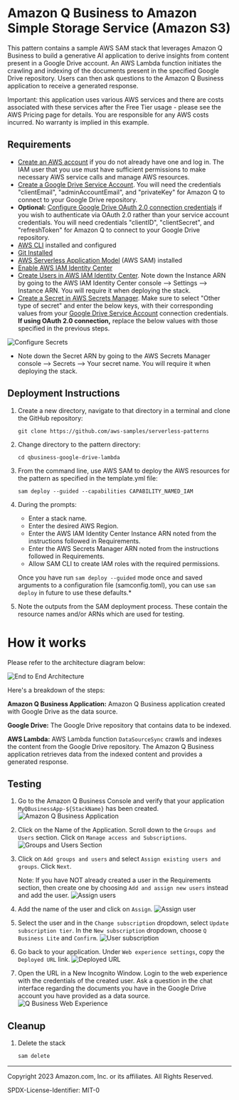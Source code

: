 # Amazon Q Business to Amazon Simple Storage Service (Amazon S3)

This pattern contains a sample AWS SAM stack that leverages Amazon Q Business to build a generative AI application to derive insights from content present in a Google Drive account. An AWS Lambda function initiates the crawling and indexing of the documents present in the specified Google Drive repository. Users can then ask questions to the Amazon Q Business application to receive a generated response. 

Important: this application uses various AWS services and there are costs associated with these services after the Free Tier usage - please see the AWS Pricing page for details. You are responsible for any AWS costs incurred. No warranty is implied in this example.

## Requirements
* [Create an AWS account](https://portal.aws.amazon.com/gp/aws/developer/registration/index.html) if you do not already have one and log in. The IAM user that you use must have sufficient permissions to make necessary AWS service calls and manage AWS resources.
* [Create a Google Drive Service Account](https://docs.aws.amazon.com/amazonq/latest/qbusiness-ug/google-prereqs.html). You will need the credentials "clientEmail", "adminAccountEmail", and "privateKey" for Amazon Q to connect to your Google Drive repository.
* **Optional:** [Configure Google Drive OAuth 2.0 connection credentials](https://developers.google.com/identity/protocols/oauth2) if you wish to authenticate via OAuth 2.0 rather than your service account credentials. You will need credentials "clientID", "clientSecret", and "refreshToken" for Amazon Q to connect to your Google Drive repository.
* [AWS CLI](https://docs.aws.amazon.com/cli/latest/userguide/install-cliv2.html) installed and configured
* [Git Installed](https://git-scm.com/book/en/v2/Getting-Started-Installing-Git)
* [AWS Serverless Application Model](https://docs.aws.amazon.com/serverless-application-model/latest/developerguide/serverless-sam-cli-install.html) (AWS SAM) installed
* [Enable AWS IAM Identity Center](https://docs.aws.amazon.com/singlesignon/latest/userguide/get-set-up-for-idc.html)
* [Create Users in AWS IAM Identity Center](https://docs.aws.amazon.com/singlesignon/latest/userguide/addusers.html). Note down the Instance ARN by going to the AWS IAM Identity Center console --> Settings --> Instance ARN. You will require it when deploying the stack. 
* [Create a Secret in AWS Secrets Manager](https://docs.aws.amazon.com/secretsmanager/latest/userguide/create_secret.html). Make sure to select "Other type of secret" and enter the below keys, with their corresponding values from your [Google Drive Service Account](https://cloud.google.com/iam/docs/keys-create-delete) connection credentials. **If using OAuth 2.0 connection,** replace the below values with those specified in the previous steps.

![Configure Secrets](images/configure-secrets.png)

* Note down the Secret ARN by going to the AWS Secrets Manager console --> Secrets --> Your secret name. You will require it when deploying the stack. 


## Deployment Instructions
1. Create a new directory, navigate to that directory in a terminal and clone the GitHub repository:
    ```
    git clone https://github.com/aws-samples/serverless-patterns
    ```
1. Change directory to the pattern directory:
    ```
    cd qbusiness-google-drive-lambda
    ```
1. From the command line, use AWS SAM to deploy the AWS resources for the pattern as specified in the template.yml file:
    ```
    sam deploy --guided --capabilities CAPABILITY_NAMED_IAM
    ```
1. During the prompts:

    * Enter a stack name.
    * Enter the desired AWS Region.
    * Enter the AWS IAM Identity Center Instance ARN noted from the instructions followed in Requirements.
    * Enter the AWS Secrets Manager ARN noted from the instructions followed in Requirements.
    * Allow SAM CLI to create IAM roles with the required permissions.

    Once you have run `sam deploy --guided` mode once and saved arguments to a configuration file (samconfig.toml), you can use `sam deploy` in future to use these defaults.*

1. Note the outputs from the SAM deployment process. These contain the resource names and/or ARNs which are used for testing.

# How it works
Please refer to the architecture diagram below:

![End to End Architecture](images/architecture.png)

Here's a breakdown of the steps:

**Amazon Q Business Application:** Amazon Q Business application created with Google Drive as the data source. 

**Google Drive:** The Google Drive repository that contains data to be indexed.

**AWS Lambda:**  AWS Lambda function `DataSourceSync` crawls and indexes the content from the Google Drive repository. The Amazon Q Business application retrieves data from the indexed content and provides a generated response.

## Testing

1. Go to the Amazon Q Business Console and verify that your application `MyQBusinessApp-${StackName}` has been created.
    ![Amazon Q Business Application](images/qbusiness-application.png)

1. Click on the Name of the Application. Scroll down to the `Groups and Users` section. Click on `Manage access and Subscriptions`.
    ![Groups and Users Section](images/groups-users.png)
1. Click on `Add groups and users` and select `Assign existing users and groups`. Click `Next`. 

    Note: If you have NOT already created a user in the Requirements section, then create one by choosing `Add and assign new users` instead and add the user. 
    ![Assign users](images/assign-users-groups.png)
1. Add the name of the user and click on `Assign`.
    ![Assign user](images/assign-user.png)
1. Select the user and in the `Change subscription` dropdown, select `Update subscription tier`. In the `New subscription` dropdown, choose `Q Business Lite` and `Confirm`.
    ![User subscription](images/subscription.png)
1. Go back to your application. Under `Web experience settings`, copy the `Deployed URL` link.
    ![Deployed URL](images/deployed-url.png)
1. Open the URL in a New Incognito Window. Login to the web experience with the credentials of the created user. Ask a question in the chat interface regarding the documents you have in the Google Drive account you have provided as a data source.
    ![Q Business Web Experience](images/chat-interface.png)

## Cleanup

1. Delete the stack
    ```bash
    sam delete
    ```
----
Copyright 2023 Amazon.com, Inc. or its affiliates. All Rights Reserved.

SPDX-License-Identifier: MIT-0
